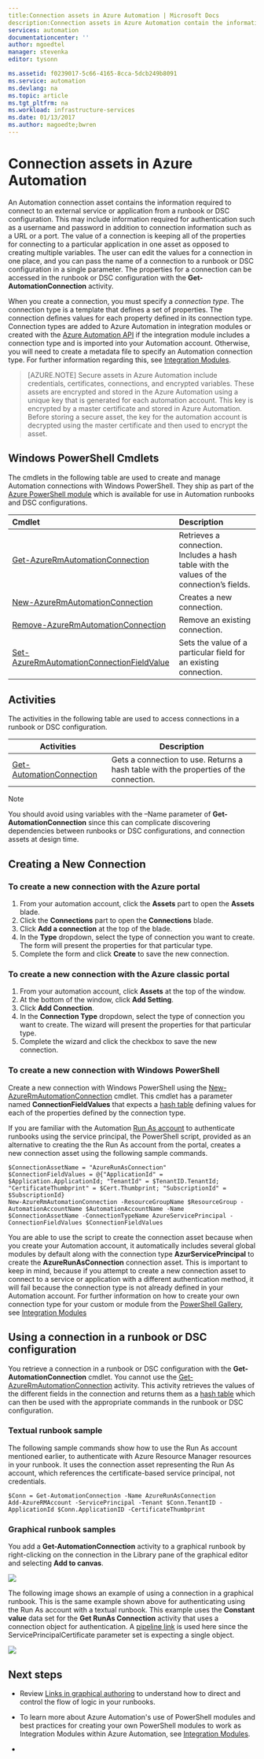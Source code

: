 ```yaml
---
title:Connection assets in Azure Automation | Microsoft Docs
description:Connection assets in Azure Automation contain the information required to connect to an external service or application from a runbook or DSC configuration. This article explains the details of connections and how to work with them in both textual and graphical authoring.
services: automation
documentationcenter: ''
author: mgoedtel
manager: stevenka
editor: tysonn

ms.assetid: f0239017-5c66-4165-8cca-5dcb249b8091
ms.service: automation
ms.devlang: na
ms.topic: article
ms.tgt_pltfrm: na
ms.workload: infrastructure-services
ms.date: 01/13/2017
ms.author: magoedte;bwren
---
```


# Connection assets in Azure Automation

An Automation connection asset contains the information required to connect to an external service or application from a runbook or DSC configuration. This may include information required for authentication such as a username and password in addition to connection information such as a URL or a port. The value of a connection is keeping all of the properties for connecting to a particular application in one asset as opposed to creating multiple variables. The user can edit the values for a connection in one place, and you can pass the name of a connection to a runbook or DSC configuration in a single parameter. The properties for a connection can be accessed in the runbook or DSC configuration with the **Get-AutomationConnection** activity.

When you create a connection, you must specify a *connection type*. The connection type is a template that defines a set of properties. The connection defines values for each property defined in its connection type. Connection types are added to Azure Automation in integration modules or created with the [Azure Automation API](http://msdn.microsoft.com/library/azure/mt163818.aspx) if the integration module includes a connection type and is imported into your Automation account. Otherwise, you will need to create a metadata file to specify an Automation connection type.  For further information regarding this, see [Integration Modules](automation-integration-modules.md).  

>[AZURE.NOTE] Secure assets in Azure Automation include credentials, certificates, connections, and encrypted variables. These assets are encrypted and stored in the Azure Automation using a unique key that is generated for each automation account. This key is encrypted by a master certificate and stored in Azure Automation. Before storing a secure asset, the key for the automation account is decrypted using the master certificate and then used to encrypt the asset.

## Windows PowerShell Cmdlets

The cmdlets in the following table are used to create and manage Automation connections with Windows PowerShell. They ship as part of the [Azure PowerShell module](/powershell/azureps-cmdlets-docs) which is available for use in Automation runbooks and DSC configurations.

|Cmdlet|Description|
|:---|:---|
|[Get-AzureRmAutomationConnection](https://docs.microsoft.com/powershell/resourcemanager/azurerm.automation/v1.0.12/get-azurermautomationconnection)|Retrieves a connection. Includes a hash table with the values of the connection’s fields.|
|[New-AzureRmAutomationConnection](https://docs.microsoft.com/powershell/resourcemanager/azurerm.automation/v1.0.12/new-azurermautomationconnection)|Creates a new connection.|
|[Remove-AzureRmAutomationConnection](https://docs.microsoft.com/powershell/resourcemanager/azurerm.automation/v1.0.12/remove-azurermautomationconnection)|Remove an existing connection.|
|[Set-AzureRmAutomationConnectionFieldValue](https://docs.microsoft.com/powershell/resourcemanager/azurerm.automation/v1.0.12/Set-AzureRmAutomationConnectionFieldValue?redirectedfrom=msdn)|Sets the value of a particular field for an existing connection.|

## Activities

The activities in the following table are used to access connections in a runbook or DSC configuration.

|Activities|Description|
|---|---|
|[Get-AutomationConnection](https://docs.microsoft.com/powershell/servicemanagement/azure.automation/v1.6.1/Get-AzureAutomationConnection?redirectedfrom=msdn)|Gets a connection to use. Returns a hash table with the properties of the connection.|

>[!NOTE] 
>You should avoid using variables with the –Name parameter of **Get- AutomationConnection** since this can complicate discovering dependencies between runbooks or DSC configurations, and connection assets at design time.

## Creating a New Connection

### To create a new connection with the Azure portal

1. From your automation account, click the **Assets** part to open the **Assets** blade.
2. Click the **Connections** part to open the **Connections** blade.
3. Click **Add a connection** at the top of the blade.
4. In the **Type** dropdown, select the type of connection you want to create. The form will present the properties for that particular type.
5. Complete the form and click **Create** to save the new connection.

### To create a new connection with the Azure classic portal

1. From your automation account, click **Assets** at the top of the window.
2. At the bottom of the window, click **Add Setting**.
3. Click **Add Connection**.
4. In the **Connection Type** dropdown, select the type of connection you want to create.  The wizard will present the properties for that particular type.
5. Complete the wizard and click the checkbox to save the new connection.

### To create a new connection with Windows PowerShell

Create a new connection with Windows PowerShell using the [New-AzureRmAutomationConnection](https://docs.microsoft.com/powershell/resourcemanager/azurerm.automation/v1.0.12/new-azurermautomationconnection) cmdlet. This cmdlet has a parameter named **ConnectionFieldValues** that expects a [hash table](http://technet.microsoft.com/library/hh847780.aspx) defining values for each of the properties defined by the connection type.

If you are familiar with the Automation [Run As account](automation-sec-configure-azure-runas-account.md) to authenticate runbooks using the service principal, the PowerShell script, provided as an alternative to creating the the Run As account from the portal, creates a new connection asset using the following sample commands.  

    $ConnectionAssetName = "AzureRunAsConnection"
    $ConnectionFieldValues = @{"ApplicationId" = $Application.ApplicationId; "TenantId" = $TenantID.TenantId; "CertificateThumbprint" = $Cert.Thumbprint; "SubscriptionId" = $SubscriptionId}
    New-AzureRmAutomationConnection -ResourceGroupName $ResourceGroup -AutomationAccountName $AutomationAccountName -Name $ConnectionAssetName -ConnectionTypeName AzureServicePrincipal -ConnectionFieldValues $ConnectionFieldValues 

You are able to use the script to create the connection asset because when you create your Automation account, it automatically includes several global modules by default along with the connection type **AzurServicePrincipal** to create the **AzureRunAsConnection** connection asset.  This is important to keep in mind, because if you attempt to create a new connection asset to connect to a service or application with a different authentication method, it will fail because the connection type is not already defined in your Automation account.  For further information on how to create your own connection type for your custom or module from the [PowerShell Gallery](https://www.powershellgallery.com), see [Integration Modules](automation-integration-modules.md)
  
## Using a connection in a runbook or DSC configuration

You retrieve a connection in a runbook or DSC configuration with the **Get-AutomationConnection** cmdlet.  You cannot use the [Get-AzureRmAutomationConnection](https://docs.microsoft.com/powershell/resourcemanager/azurerm.automation/v1.0.12/Get-AzureRmAutomationConnection?redirectedfrom=msdn) activity.  This activity retrieves the values of the different fields in the connection and returns them as a [hash table](http://go.microsoft.com/fwlink/?LinkID=324844) which can then be used with the appropriate commands in the runbook or DSC configuration.

### Textual runbook sample

The following sample commands show how to use the Run As account mentioned earlier, to authenticate with Azure Resource Manager resources in your runbook.  It uses the connection asset representing the Run As account, which references the certificate-based service principal, not credentials.  

    $Conn = Get-AutomationConnection -Name AzureRunAsConnection 
    Add-AzureRMAccount -ServicePrincipal -Tenant $Conn.TenantID -ApplicationId $Conn.ApplicationID -CertificateThumbprint 

### Graphical runbook samples

You add a **Get-AutomationConnection** activity to a graphical runbook by right-clicking on the connection in the Library pane of the graphical editor and selecting **Add to canvas**.

![](media/automation-connections/connection-add-canvas.png)

The following image shows an example of using a connection in a graphical runbook.  This is the same example shown above for authenticating using the Run As account with a textual runbook.  This example uses the **Constant value** data set for the **Get RunAs Connection** activity that uses a connection object for authentication.  A [pipeline link](automation-graphical-authoring-intro.md#links-and-workflow) is used here since the ServicePrincipalCertificate parameter set is expecting a single object.

![](media/automation-connections/automation-get-connection-object.png)

## Next steps

- Review [Links in graphical authoring](automation-graphical-authoring-intro.md#links-and-workflow) to understand how to direct and control the flow of logic in your runbooks.  

- To learn more about Azure Automation's use of PowerShell modules and best practices for creating your own PowerShell modules to work as Integration Modules within Azure Automation, see [Integration Modules](automation-integration-modules.md).

- 